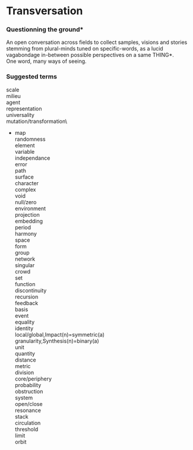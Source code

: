 
# Transversation

### Questionning the ground*

An open conversation across fields to collect samples, visions and stories stemming from plural-minds tuned on specific-words, as a lucid vagabondage in-between possible perspectives on a same THING*.\
One word, many ways of seeing.


### Suggested terms
scale\
milieu\
agent\
representation\
universality\
mutation/transformation\
* map\
randomness\
element\
variable\
independance\
error\
path\
surface\
character\
complex\
void\
null/zero\
environment\
projection\
embedding\
period\
harmony\
space\
form\
group\
network\
singular\
crowd\
set\
function\
discontinuity\
recursion\
feedback\
basis\
event\
equality\
identity\
local/global\,Impact(n)=symmetric(a)\
granularity\,Synthesis(n)=binary(a)\
unit\
quantity\
distance\
metric\
division\
core/periphery\
probability\
obstruction\
system\
open/close\
resonance\
stack\
circulation\
threshold\
limit\
orbit
